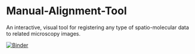 # Manual-Alignment-Tool
An interactive, visual tool for registering any type of spatio-molecular data to related microscopy images.

[![Binder](https://mybinder.org/badge_logo.svg)](https://mybinder.org/v2/gh/jaspreetishar/Manual-Alignment-Tool/main)
